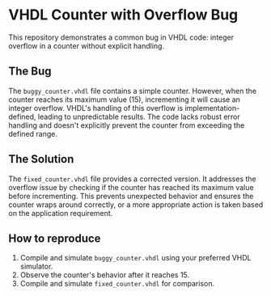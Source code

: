 # VHDL Counter with Overflow Bug

This repository demonstrates a common bug in VHDL code: integer overflow in a counter without explicit handling.

## The Bug

The `buggy_counter.vhdl` file contains a simple counter.  However, when the counter reaches its maximum value (15), incrementing it will cause an integer overflow.  VHDL's handling of this overflow is implementation-defined, leading to unpredictable results. The code lacks robust error handling and doesn't explicitly prevent the counter from exceeding the defined range.

## The Solution

The `fixed_counter.vhdl` file provides a corrected version.  It addresses the overflow issue by checking if the counter has reached its maximum value before incrementing.  This prevents unexpected behavior and ensures the counter wraps around correctly, or a more appropriate action is taken based on the application requirement.

## How to reproduce

1. Compile and simulate `buggy_counter.vhdl` using your preferred VHDL simulator.
2. Observe the counter's behavior after it reaches 15.
3. Compile and simulate `fixed_counter.vhdl` for comparison.

